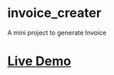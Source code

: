 # invoice_creater
 A mini project to generate Invoice
 
 <h1><a href="https://hsingla378.github.io/invoice_creater/" target="_blank">Live Demo</a></h1>

